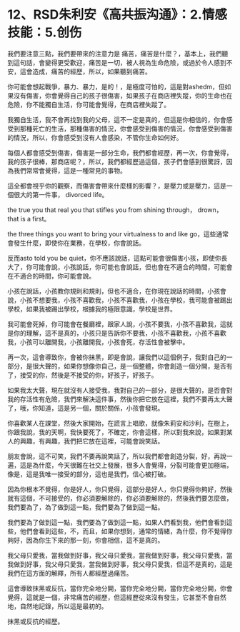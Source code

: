 # 12、RSD朱利安《高共振沟通》：2.情感技能：5.创伤

我們要注意三點，我們要帶來的注意力是 痛苦，痛苦是什麼？，基本上，我們聽到這句話，會變得更受歡迎，痛苦是一切，被人視為生命危險，或過於令人感到不安，這會造成，痛苦的經歷，所以，如果聽到痛苦。

你可能會想起戰爭，暴力、暴力，是的！，是極度可怕的，這是對ashedm，但如果沒有傷害，你會覺得自己的孩子很傷害，如果孩子在商店裡失蹤，你的生命也在危險，你不能獨自生活，你可能會覺得，在商店裡失蹤了。

我獨自生活，我不會再找到我的父母，這不一定是真的，但這是你相信的，你會感受到那種死亡的生活，那種傷害的情況，你會感受到傷害的情況，你會感受到傷害的情況，所以，你會感受到沒有人會感染，不管你生命如何好。

每個人都會感受到傷害，傷害是一部分生命，我們都會經歷，再一次，你會覺得，我的孩子很棒，那商店呢？，所以，我們都經歷過這個，孩子們會感到很驚訝，因為我們常常會覺得，這是一種常見的事物。

這全都會視乎你的觀察，而傷害會帶來什麼樣的影響？，是壓力或是壓力，這是一個很大的第一件事， divorced life。

 the true you that real you that stifles you from shining through， drown， that is a first。

 the three things you want to bring your virtualness to and like go，這些通常會發生什麼，即使你在業務，在學校，你會說話。

反而asto told you be quiet，你不應該說話，這點可能會很傷害小孩，即使你長大了，你可能會說，小孩說話，你可能也會說話，但也會在不適合的時間，可能會在不適合的時間，你可能會說。

小孩在說話，小孩教你規則和規則，但也不適合，在你現在說話的時間，小孩會說，小孩不想要我，小孩不喜歡我，小孩不喜歡我，小孩在學校，我可能會被踢出學校，如果我被踢出學校，根據我的極限意識，學校是世界。

我可能會死掉，你可能會在餐廳裡，跟家人說，小孩不要我，小孩不喜歡我，這就是你的理解，這不是真的，小孩只是告訴你不要我，小孩不喜歡我，小孩不喜歡我，小孩可以離開我，小孩離開我，小孩會死，存活性會被擊中。

再一次，這會導致你，會被你抹黑，即是會說，讓我們以這個例子，我對自己的一部分，是很大聲的，如果你想像你自己，是一個整體，你會創造一個分開，是否有了，接受的你，然後是不接受的你，好孩子，好孩子。

如果我太大聲，現在就沒有人接受我，我對自己的一部分，是很大聲的，是否會對我的存活性有危險，我們來解決這件事，然後你把它放在這裡，我們不要再太大聲了，哦，你知道，這是另一個，關於關係，小孩會發現。

你喜歡某人在課堂，然後大家開始，在謊言上唱歌，就像朱莉安和沙利，在樹上，你跟我說，我的天啊，我快要死了，不確定，你會這樣，所以對我來說，如果對某人的興趣，有興趣，我們把它放在這裡，可能會說笑話。

朋友會說，這不可笑，我們不要再說笑話了，所以我們都會創造分裂，好，再說一遍，這是為什麼，今天很難在社交上發展，很多人會覺得，分裂可能會更加極端，像是，這是我唯一接受的部分，這也是我們，信心被打破。

因為你根本不覺得，你是好人，你只覺得，這部分是好人，你只覺得你夠好，然後就有這個，不可接受的，你必須要解除的，你必須要解除的，然後我們要怎麼做，我們要為了，為了做到這一點，我們要為了做到這一點。

我們要為了做到這一點，我們要為了做到這一點，如果人們看到我，他們會看到這些，他們會看到這些，不，而且，如果你想到，通常的情緒，為什麼，你不覺得你夠好，因為你生下來的那一刻，你會相信，這不是真的。

我父母只愛我，當我做到好事，我父母只愛我，當我做到好事，我父母只愛我，當我做到好事，我父母只愛我，當我做到好事，我父母只愛我，但這不是真的，這是我們在這方面的解釋，所有人都經歷過痛苦。

這會導致抹黑或反抗，當你完全地分開，當你完全地分開，當你完全地分開，你會覺得，這就是一個，非常痛苦的經歷，但這經歷從來沒有發生，它甚至不會自然地，自然地記錄，所以這是最初的。

抹黑或反抗的經歷。